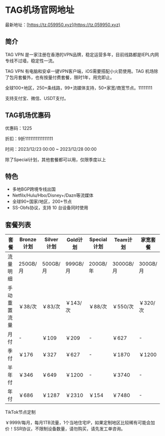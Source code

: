 # TAG机场官网地址

最新地址：[https://tz.059950.xyz](https://tz.059950.xyz)

## 简介

TAG VPN 是一家注册在香港的VPN品牌，稳定运营多年，目前线路都是IEPL内网专线不过墙，稳定性一流。

TAG VPN 有电脑和安卓一键VPN客户端，iOS需要搭配小火箭使用。TAG 机场除了包月套餐外，也有按量付费套餐，限时1年，用完即止。

全球100+地区，250+条线路，99+流媒体支持，50+家宽/商宽节点。11111111

支持支付宝、微信、USDT支付。

## TAG机场优惠码

优惠码：1225

折扣：9折1111111111111111

时间：2023/12/23 00:00 ~ 2023/12/28 00:00

除了Special计划，其他套餐都可以用，仅限季度以上


## 特色

* 多地BGP跨境专线出国
* Netfilx/Hulu/Hbo/Disney+/Dazn等流媒体
* 全球90+国家/地区，200+节点
* SS-Obfs协议，支持 10 台设备同时使用

## 套餐列表

|套餐|Bronze计划|Silver计划|Gold计划|Special计划|Team计划|家宽套餐|
|----|----|----|----|----|----|----|
|流量明细|250GB/月|500GB/月|999GB/月|200GB/年|3000GB/月|300GB/月|
|手动重置流量|￥38/次|￥83/次|￥143/次|￥88/次|￥550/次|￥320/次|
|月付|-|￥109|￥209|-|￥627|-|
|季付|￥176|￥327|￥627|-|￥1870|￥1200|
|半年付|￥346|￥649|￥1200|-|￥3740|-|
|年付|￥686|￥1287|￥2310|￥154|￥7480|-|

TikTok节点定制

￥9999/每月，每月1TB流量，1个当地住宅IP，如果定制地区比较稀有可能会加价！SSR协议，不限制设备数量，请勿购买，请先发工单咨询。
